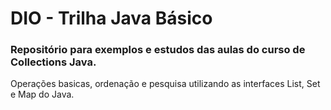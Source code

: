 # DIO - Trilha Java Básico
### Repositório para exemplos e estudos das aulas do curso de Collections Java.
Operações basicas, ordenação e pesquisa utilizando as interfaces List, Set e Map do Java.
